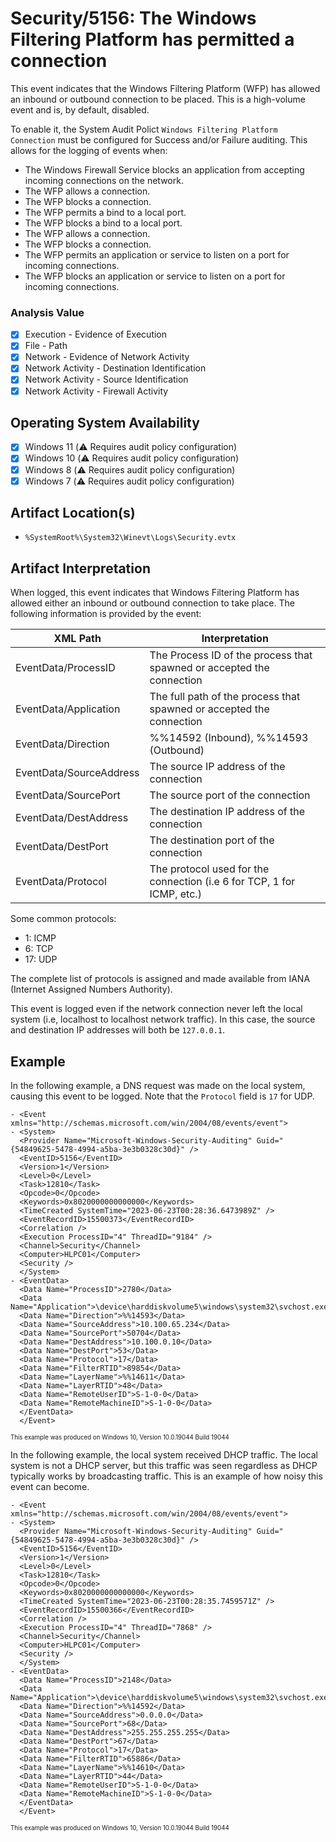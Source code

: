 # Security/5156: The Windows Filtering Platform has permitted a connection
This event indicates that the Windows Filtering Platform (WFP) has allowed an inbound or outbound connection to be placed. This is a high-volume event and is, by default, disabled. 

To enable it, the System Audit Polict `Windows Filtering Platform Connection` must be configured for Success and/or Failure auditing. This allows for the logging of events when:

 - The Windows Firewall Service blocks an application from accepting incoming connections on the network.
 - The WFP allows a connection.
 - The WFP blocks a connection.
 - The WFP permits a bind to a local port.
 - The WFP blocks a bind to a local port.
 - The WFP allows a connection.
 - The WFP blocks a connection.
 - The WFP permits an application or service to listen on a port for incoming connections.
 - The WFP blocks an application or service to listen on a port for incoming connections.

### Analysis Value
 - [x] Execution - Evidence of Execution
 - [x] File - Path
 - [x] Network - Evidence of Network Activity
 - [x] Network Activity - Destination Identification
 - [x] Network Activity - Source Identification
 - [x] Network Activity - Firewall Activity

## Operating System Availability
 - [x] Windows 11 (⚠️ Requires audit policy configuration)
 - [x] Windows 10 (⚠️ Requires audit policy configuration)
 - [x] Windows 8 (⚠️ Requires audit policy configuration)
 - [x] Windows 7 (⚠️ Requires audit policy configuration)

## Artifact Location(s)
- `%SystemRoot%\System32\Winevt\Logs\Security.evtx`

## Artifact Interpretation
When logged, this event indicates that Windows Filtering Platform has allowed either an inbound or outbound connection to take place. The following information is provided by the event:

| XML Path                              | Interpretation  |
| ------------------------------------- | --------------- |
| EventData/ProcessID               | The Process ID of the process that spawned or accepted the connection |
| EventData/Application        | The full path of the process that spawned or accepted the connection |
| EventData/Direction                        | %%14592 (Inbound), %%14593 (Outbound) |
| EventData/SourceAddress     | The source IP address of the connection |
| EventData/SourcePort              | The source port of the connection |
| EventData/DestAddress              | The destination IP address of the connection |
| EventData/DestPort              | The destination port of the connection |
| EventData/Protocol              | The protocol used for the connection (i.e 6 for TCP, 1 for ICMP, etc.) |

Some common protocols:

 - 1: ICMP
 - 6: TCP
 - 17: UDP

The complete list of protocols is assigned and made available from IANA (Internet Assigned Numbers Authority).

This event is logged even if the network connection never left the local system (i.e, localhost to localhost network traffic). In this case, the source and destination IP addresses will both be `127.0.0.1`.

## Example
In the following example, a DNS request was made on the local system, causing this event to be logged. Note that the `Protocol` field is `17` for UDP.
```
- <Event xmlns="http://schemas.microsoft.com/win/2004/08/events/event">
- <System>
  <Provider Name="Microsoft-Windows-Security-Auditing" Guid="{54849625-5478-4994-a5ba-3e3b0328c30d}" /> 
  <EventID>5156</EventID> 
  <Version>1</Version> 
  <Level>0</Level> 
  <Task>12810</Task> 
  <Opcode>0</Opcode> 
  <Keywords>0x8020000000000000</Keywords> 
  <TimeCreated SystemTime="2023-06-23T00:28:36.6473989Z" /> 
  <EventRecordID>15500373</EventRecordID> 
  <Correlation /> 
  <Execution ProcessID="4" ThreadID="9184" /> 
  <Channel>Security</Channel> 
  <Computer>HLPC01</Computer> 
  <Security /> 
  </System>
- <EventData>
  <Data Name="ProcessID">2780</Data> 
  <Data Name="Application">\device\harddiskvolume5\windows\system32\svchost.exe</Data> 
  <Data Name="Direction">%%14593</Data> 
  <Data Name="SourceAddress">10.100.65.234</Data> 
  <Data Name="SourcePort">50704</Data> 
  <Data Name="DestAddress">10.100.0.10</Data> 
  <Data Name="DestPort">53</Data> 
  <Data Name="Protocol">17</Data> 
  <Data Name="FilterRTID">89854</Data> 
  <Data Name="LayerName">%%14611</Data> 
  <Data Name="LayerRTID">48</Data> 
  <Data Name="RemoteUserID">S-1-0-0</Data> 
  <Data Name="RemoteMachineID">S-1-0-0</Data> 
  </EventData>
  </Event>
```

<sup><sub>This example was produced on Windows 10, Version 10.0.19044 Build 19044</sub></sup>

In the following example, the local system received DHCP traffic. The local system is not a DHCP server, but this traffic was seen regardless as DHCP typically works by broadcasting traffic. This is an example of how noisy this event can become.
```
- <Event xmlns="http://schemas.microsoft.com/win/2004/08/events/event">
- <System>
  <Provider Name="Microsoft-Windows-Security-Auditing" Guid="{54849625-5478-4994-a5ba-3e3b0328c30d}" /> 
  <EventID>5156</EventID> 
  <Version>1</Version> 
  <Level>0</Level> 
  <Task>12810</Task> 
  <Opcode>0</Opcode> 
  <Keywords>0x8020000000000000</Keywords> 
  <TimeCreated SystemTime="2023-06-23T00:28:35.7459571Z" /> 
  <EventRecordID>15500366</EventRecordID> 
  <Correlation /> 
  <Execution ProcessID="4" ThreadID="7868" /> 
  <Channel>Security</Channel> 
  <Computer>HLPC01</Computer> 
  <Security /> 
  </System>
- <EventData>
  <Data Name="ProcessID">2148</Data> 
  <Data Name="Application">\device\harddiskvolume5\windows\system32\svchost.exe</Data> 
  <Data Name="Direction">%%14592</Data> 
  <Data Name="SourceAddress">0.0.0.0</Data> 
  <Data Name="SourcePort">68</Data> 
  <Data Name="DestAddress">255.255.255.255</Data> 
  <Data Name="DestPort">67</Data> 
  <Data Name="Protocol">17</Data> 
  <Data Name="FilterRTID">65886</Data> 
  <Data Name="LayerName">%%14610</Data> 
  <Data Name="LayerRTID">44</Data> 
  <Data Name="RemoteUserID">S-1-0-0</Data> 
  <Data Name="RemoteMachineID">S-1-0-0</Data> 
  </EventData>
  </Event>
```

<sup><sub>This example was produced on Windows 10, Version 10.0.19044 Build 19044</sub></sup>